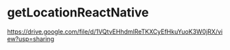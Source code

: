 # getLocationReactNative

https://drive.google.com/file/d/1VQtvEHhdmlReTKXCyEfHkuYuoK3W0jRX/view?usp=sharing
